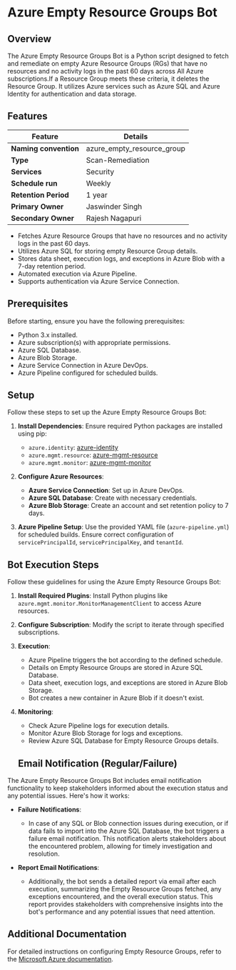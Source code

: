 # Azure Empty Resource Groups Bot

## Overview
The Azure Empty Resource Groups Bot is a Python script designed to fetch and remediate on empty Azure Resource Groups (RGs) that have no resources and no activity logs in the past 60 days across All Azure subscriptions.If a Resource Group meets these criteria, it deletes the Resource Group. It utilizes Azure services such as Azure SQL and Azure Identity for authentication and data storage.

## Features

| Feature              | Details                                                 |
|----------------------|---------------------------------------------------------|
| **Naming convention**| azure_empty_resource_group                              |
| **Type**             | Scan-Remediation                                        |
| **Services**         | Security                                              |
| **Schedule run**     | Weekly                                                        |
| **Retention Period** | 1 year                                                  |
| **Primary Owner**    | Jaswinder Singh                                         |
| **Secondary Owner**  | Rajesh Nagapuri                                         |

- Fetches Azure Resource Groups that have no resources and no activity logs in the past 60 days.
- Utilizes Azure SQL for storing empty Resource Group details.
- Stores data sheet, execution logs, and exceptions in Azure Blob with a 7-day retention period.
- Automated execution via Azure Pipeline.
- Supports authentication via Azure Service Connection.

## Prerequisites
Before starting, ensure you have the following prerequisites:

- Python 3.x installed.
- Azure subscription(s) with appropriate permissions.
- Azure SQL Database.
- Azure Blob Storage.
- Azure Service Connection in Azure DevOps.
- Azure Pipeline configured for scheduled builds.

## Setup
Follow these steps to set up the Azure Empty Resource Groups Bot:

1. **Install Dependencies**: Ensure required Python packages are installed using pip:
   - `azure.identity`: [azure-identity](https://pypi.org/project/azure-identity)
   - `azure.mgmt.resource`: [azure-mgmt-resource](https://pypi.org/project/azure-mgmt-resource)
   - `azure.mgmt.monitor`: [azure-mgmt-monitor](https://pypi.org/project/azure-mgmt-monitor)
   
2. **Configure Azure Resources**:
   - **Azure Service Connection**: Set up in Azure DevOps.
   - **Azure SQL Database**: Create with necessary credentials.
   - **Azure Blob Storage**: Create an account and set retention policy to 7 days.
   
3. **Azure Pipeline Setup**: Use the provided YAML file (`azure-pipeline.yml`) for scheduled builds. Ensure correct configuration of `servicePrincipalId`, `servicePrincipalKey`, and `tenantId`.

## Bot Execution Steps
Follow these guidelines for using the Azure Empty Resource Groups Bot:

1. **Install Required Plugins**: Install Python plugins like `azure.mgmt.monitor.MonitorManagementClient` to access Azure resources.

2. **Configure Subscription**: Modify the script to iterate through specified subscriptions.

3. **Execution**:
   - Azure Pipeline triggers the bot according to the defined schedule.
   - Details on Empty Resource Groups are stored in Azure SQL Database.
   - Data sheet, execution logs, and exceptions are stored in Azure Blob Storage.
   - Bot creates a new container in Azure Blob if it doesn't exist.

4. **Monitoring**:
   - Check Azure Pipeline logs for execution details.
   - Monitor Azure Blob Storage for logs and exceptions.
   - Review Azure SQL Database for Empty Resource Groups details.

   ## Email Notification (Regular/Failure)
The Azure Empty Resource Groups Bot includes email notification functionality to keep stakeholders informed about the execution status and any potential issues. Here's how it works:

- **Failure Notifications**: 
  - In case of any SQL or Blob connection issues during execution, or if data fails to import into the Azure SQL Database, the bot triggers a failure email notification. This notification alerts stakeholders about the encountered problem, allowing for timely investigation and resolution.

- **Report Email Notifications**: 
  - Additionally, the bot sends a detailed report via email after each execution, summarizing the Empty Resource Groups fetched, any exceptions encountered, and the overall execution status. This report provides stakeholders with comprehensive insights into the bot's performance and any potential issues that need attention.

## Additional Documentation
For detailed instructions on configuring Empty Resource Groups, refer to the [Microsoft Azure documentation](https://learn.microsoft.com/en-us/azure/azure-resource-manager/management/manage-resource-groups-portal).


